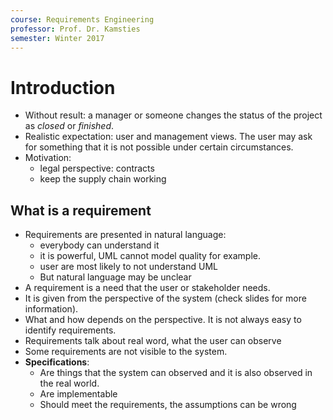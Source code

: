 ```yaml
---
course: Requirements Engineering
professor: Prof. Dr. Kamsties 
semester: Winter 2017
---
```


# Introduction
- Without result: a manager or someone changes the status of the project as _closed_ or _finished_.
- Realistic expectation: user and management views. The  user may ask for something that it is not possible under certain circumstances.
- Motivation: 
    - legal perspective: contracts
    - keep the supply chain working

## What is a requirement
- Requirements are presented in  natural language:
    - everybody can understand it
    - it is powerful, UML cannot model quality for example.
    - user are most likely to not understand UML
    - But natural language may be unclear
- A requirement is a need that the user or stakeholder needs. 
- It is given from the perspective of the system (check slides for more information).
- What and how depends on the perspective. It is not always easy to identify requirements.
- Requirements talk about real word, what the user can observe
- Some requirements are not visible to the system.
- **Specifications**: 
    - Are things that the system can observed and it is also observed in the real world.
    - Are implementable
    - Should meet the requirements, the assumptions can be wrong


